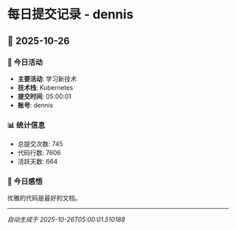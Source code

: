 # 每日提交记录 - dennis

## 📅 2025-10-26

### 🎯 今日活动
- **主要活动**: 学习新技术
- **技术栈**: Kubernetes
- **提交时间**: 05:00:01
- **账号**: dennis

### 📊 统计信息
- 总提交次数: 745
- 代码行数: 7606
- 活跃天数: 664

### 💭 今日感悟
优雅的代码是最好的文档。

---
*自动生成于 2025-10-26T05:00:01.510188*
